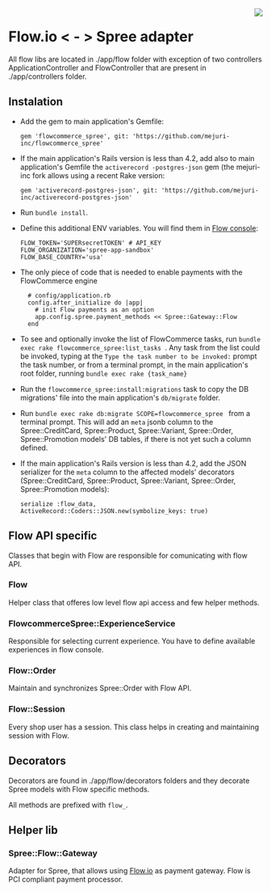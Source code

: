 <img align="right" src="http://i.imgur.com/tov8bTw.png">

# Flow.io < - > Spree adapter

All flow libs are located in ./app/flow folder with exception of two controllers
ApplicationController and FlowController that are present in ./app/controllers folder.


## Instalation
- Add the gem to main application's Gemfile:

    ```
    gem 'flowcommerce_spree', git: 'https://github.com/mejuri-inc/flowcommerce_spree'
    ```

- If the main application's Rails version is less than 4.2, add also  to main application's Gemfile the `activerecord
-postgres-json` gem (the mejuri-inc fork allows using a recent Rake version:

    ```
    gem 'activerecord-postgres-json', git: 'https://github.com/mejuri-inc/activerecord-postgres-json'
    ```
 

- Run `bundle install`.

- Define this additional ENV variables. You will find them in 
  [Flow console](https://console.flow.io/org_account_name/organization/integrations):

    ```
    FLOW_TOKEN='SUPERsecretTOKEN' # API_KEY
    FLOW_ORGANIZATION='spree-app-sandbox'
    FLOW_BASE_COUNTRY='usa'
    ```

- The only piece of code that is needed to enable payments with the FlowCommerce engine

    ```
      # config/application.rb
      config.after_initialize do |app|
        # init Flow payments as an option
        app.config.spree.payment_methods << Spree::Gateway::Flow
      end
    ```

- To see and optionally invoke the list of FlowCommerce tasks, run `bundle exec rake flowcommerce_spree:list_tasks
`. Any task from the list could be invoked, typing at the `Type the task number to be invoked:` prompt the task
 number, or from a terminal prompt, in the main application's root folder,  running `bundle exec rake {task_name}` 
 
- Run the `flowcommerce_spree:install:migrations` task to copy the DB migrations' file into the main application's
 `db/migrate` folder. 

- Run `bundle exec rake db:migrate SCOPE=flowcommerce_spree
` from a terminal prompt. This will add an `meta` jsonb column to the Spree::CreditCard, Spree::Product, 
  Spree::Variant, Spree::Order, Spree::Promotion models' DB tables, if there is not yet such a column defined.

- If the main application's Rails version is less than 4.2, add the JSON serializer for the `meta` column to the
 affected models' decorators (Spree::CreditCard, Spree::Product, Spree::Variant, Spree::Order, Spree::Promotion models):
  
  `serialize :flow_data, ActiveRecord::Coders::JSON.new(symbolize_keys: true)`
 


## Flow API specific

Classes that begin with Flow are responsible for comunicating with flow API.

### Flow

Helper class that offeres low level flow api access and few helper methods.

### FlowcommerceSpree::ExperienceService

Responsible for selecting current experience. You have to define available experiences in flow console.

### Flow::Order

Maintain and synchronizes Spree::Order with Flow API.

### Flow::Session

Every shop user has a session. This class helps in creating and maintaining session with Flow.

## Decorators

Decorators are found in ./app/flow/decorators folders and they decorate Spree models with Flow specific methods.

All methods are prefixed with ```flow_```.

## Helper lib

### Spree::Flow::Gateway

Adapter for Spree, that allows using [Flow.io](https://www.flow.io) as payment gateway. Flow is PCI compliant payment processor.
